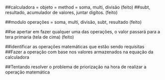 ##calculadora = objeto = method = soma, multi, divisão (feito)
##subt, resultado, acumulador de valores, juntar digítos. (feito)

##modulo operações = soma, multi, divisão, subt, resultado (feito)

##se apertar em fazer qualquer uma das operações, o valor passará
para a tera primaria (tela de cima) (feito)



##identificar as operações matemáticas que estão sendo requisitas
##Fazer a operação com base nos valores armazenados na equação da calculadora

##Tentando resolver o problema de priorização na hora de realizar a operação matemática

